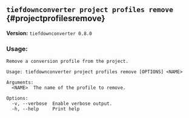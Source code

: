 ## `tiefdownconverter project profiles remove` {#projectprofilesremove}

**Version:** `tiefdownconverter 0.8.0`

### Usage:
```
Remove a conversion profile from the project.

Usage: tiefdownconverter project profiles remove [OPTIONS] <NAME>

Arguments:
  <NAME>  The name of the profile to remove.

Options:
  -v, --verbose  Enable verbose output.
  -h, --help     Print help
```

